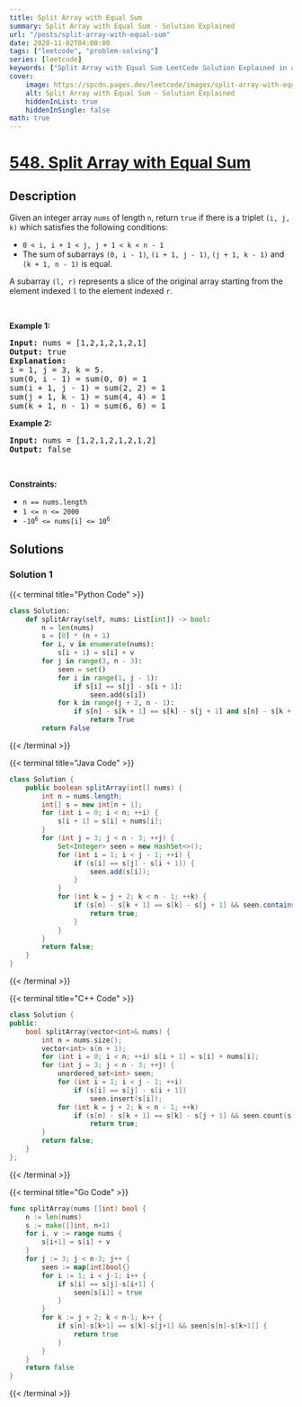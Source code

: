 ```yaml
---
title: Split Array with Equal Sum
summary: Split Array with Equal Sum - Solution Explained
url: "/posts/split-array-with-equal-sum"
date: 2020-11-02T04:00:00
tags: ["leetcode", "problem-solving"]
series: [leetcode]
keywords: ["Split Array with Equal Sum LeetCode Solution Explained in all languages", "548", "leetcode question 548", "Split Array with Equal Sum", "LeetCode", "leetcode solution in Python3 C++ Java Go PHP Ruby Swift TypeScript Rust C# JavaScript C", "GeeksforGeeks", "InterviewBit", "Coding Ninjas", "HackerRank", "HackerEarth", "CodeChef", "TopCoder", "AlgoExpert", "freeCodeCamp", "Codeforces", "GitHub", "AtCoder", "Samir Paul"]
cover:
    image: https://spcdn.pages.dev/leetcode/images/split-array-with-equal-sum.webp
    alt: Split Array with Equal Sum - Solution Explained
    hiddenInList: true
    hiddenInSingle: false
math: true
---
```



# [548. Split Array with Equal Sum](https://leetcode.com/problems/split-array-with-equal-sum)


## Description

<p>Given an integer array <code>nums</code> of length <code>n</code>, return <code>true</code> if there is a triplet <code>(i, j, k)</code> which satisfies the following conditions:</p>

<ul>
	<li><code>0 &lt; i, i + 1 &lt; j, j + 1 &lt; k &lt; n - 1</code></li>
	<li>The sum of subarrays <code>(0, i - 1)</code>, <code>(i + 1, j - 1)</code>, <code>(j + 1, k - 1)</code> and <code>(k + 1, n - 1)</code> is equal.</li>
</ul>
A subarray <code>(l, r)</code> represents a slice of the original array starting from the element indexed <code>l</code> to the element indexed <code>r</code>.
<p>&nbsp;</p>
<p><strong class="example">Example 1:</strong></p>

<pre>
<strong>Input:</strong> nums = [1,2,1,2,1,2,1]
<strong>Output:</strong> true
<strong>Explanation:</strong>
i = 1, j = 3, k = 5. 
sum(0, i - 1) = sum(0, 0) = 1
sum(i + 1, j - 1) = sum(2, 2) = 1
sum(j + 1, k - 1) = sum(4, 4) = 1
sum(k + 1, n - 1) = sum(6, 6) = 1
</pre>

<p><strong class="example">Example 2:</strong></p>

<pre>
<strong>Input:</strong> nums = [1,2,1,2,1,2,1,2]
<strong>Output:</strong> false
</pre>

<p>&nbsp;</p>
<p><strong>Constraints:</strong></p>

<ul>
	<li><code>n ==&nbsp;nums.length</code></li>
	<li><code>1 &lt;= n &lt;= 2000</code></li>
	<li><code>-10<sup>6</sup> &lt;= nums[i] &lt;= 10<sup>6</sup></code></li>
</ul>

## Solutions

### Solution 1

<!-- tabs:start -->

{{< terminal title="Python Code" >}}
```python
class Solution:
    def splitArray(self, nums: List[int]) -> bool:
        n = len(nums)
        s = [0] * (n + 1)
        for i, v in enumerate(nums):
            s[i + 1] = s[i] + v
        for j in range(3, n - 3):
            seen = set()
            for i in range(1, j - 1):
                if s[i] == s[j] - s[i + 1]:
                    seen.add(s[i])
            for k in range(j + 2, n - 1):
                if s[n] - s[k + 1] == s[k] - s[j + 1] and s[n] - s[k + 1] in seen:
                    return True
        return False
```
{{< /terminal >}}

{{< terminal title="Java Code" >}}
```java
class Solution {
    public boolean splitArray(int[] nums) {
        int n = nums.length;
        int[] s = new int[n + 1];
        for (int i = 0; i < n; ++i) {
            s[i + 1] = s[i] + nums[i];
        }
        for (int j = 3; j < n - 3; ++j) {
            Set<Integer> seen = new HashSet<>();
            for (int i = 1; i < j - 1; ++i) {
                if (s[i] == s[j] - s[i + 1]) {
                    seen.add(s[i]);
                }
            }
            for (int k = j + 2; k < n - 1; ++k) {
                if (s[n] - s[k + 1] == s[k] - s[j + 1] && seen.contains(s[n] - s[k + 1])) {
                    return true;
                }
            }
        }
        return false;
    }
}
```
{{< /terminal >}}

{{< terminal title="C++ Code" >}}
```cpp
class Solution {
public:
    bool splitArray(vector<int>& nums) {
        int n = nums.size();
        vector<int> s(n + 1);
        for (int i = 0; i < n; ++i) s[i + 1] = s[i] + nums[i];
        for (int j = 3; j < n - 3; ++j) {
            unordered_set<int> seen;
            for (int i = 1; i < j - 1; ++i)
                if (s[i] == s[j] - s[i + 1])
                    seen.insert(s[i]);
            for (int k = j + 2; k < n - 1; ++k)
                if (s[n] - s[k + 1] == s[k] - s[j + 1] && seen.count(s[n] - s[k + 1]))
                    return true;
        }
        return false;
    }
};
```
{{< /terminal >}}

{{< terminal title="Go Code" >}}
```go
func splitArray(nums []int) bool {
	n := len(nums)
	s := make([]int, n+1)
	for i, v := range nums {
		s[i+1] = s[i] + v
	}
	for j := 3; j < n-3; j++ {
		seen := map[int]bool{}
		for i := 1; i < j-1; i++ {
			if s[i] == s[j]-s[i+1] {
				seen[s[i]] = true
			}
		}
		for k := j + 2; k < n-1; k++ {
			if s[n]-s[k+1] == s[k]-s[j+1] && seen[s[n]-s[k+1]] {
				return true
			}
		}
	}
	return false
}
```
{{< /terminal >}}

<!-- tabs:end -->

<!-- end -->
